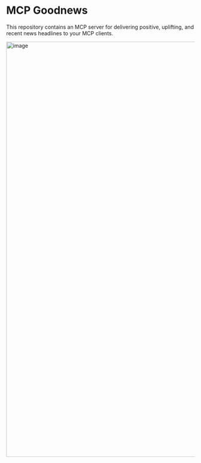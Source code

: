 # MCP Goodnews

This repository contains an MCP server for delivering positive, uplifting, and recent news headlines to your MCP clients.

<img width="1112" alt="image" src="https://github.com/user-attachments/assets/fe204338-7505-4ce5-91b8-0b0b611099e1" />
